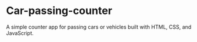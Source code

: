 # Car-passing-counter
A simple counter app for passing cars or vehicles built with HTML, CSS, and JavaScript.
